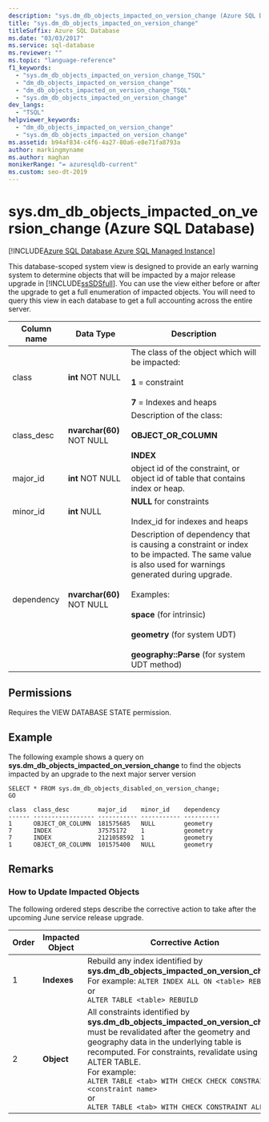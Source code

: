 ```yaml
---
description: "sys.dm_db_objects_impacted_on_version_change (Azure SQL Database)"
title: "sys.dm_db_objects_impacted_on_version_change"
titleSuffix: Azure SQL Database
ms.date: "03/03/2017"
ms.service: sql-database
ms.reviewer: ""
ms.topic: "language-reference"
f1_keywords: 
  - "sys.dm_db_objects_impacted_on_version_change_TSQL"
  - "dm_db_objects_impacted_on_version_change"
  - "dm_db_objects_impacted_on_version_change_TSQL"
  - "sys.dm_db_objects_impacted_on_version_change"
dev_langs: 
  - "TSQL"
helpviewer_keywords: 
  - "dm_db_objects_impacted_on_version_change"
  - "sys.dm_db_objects_impacted_on_version_change"
ms.assetid: b94af834-c4f6-4a27-80a6-e8e71fa8793a
author: markingmyname
ms.author: maghan
monikerRange: "= azuresqldb-current"
ms.custom: seo-dt-2019
---
```

# sys.dm_db_objects_impacted_on_version_change (Azure SQL Database)
[!INCLUDE[Azure SQL Database Azure SQL Managed Instance](../../includes/applies-to-version/asdb-asdbmi.md)]

  This database-scoped system view is designed to provide an early warning system to determine objects that will be impacted by a major release upgrade in [!INCLUDE[ssSDSfull](../../includes/sssdsfull-md.md)]. You can use the view either before or after the upgrade to get a full enumeration of impacted objects. You will need to query this view in each database to get a full accounting across the entire server.  
  
|Column name|Data Type|Description|  
|-----------------|---------------|-----------------|  
|class|**int** NOT NULL|The class of the object which will be impacted:<br /><br /> **1** = constraint<br /><br /> **7** = Indexes and heaps|  
|class_desc|**nvarchar(60)** NOT NULL|Description of the class:<br /><br /> **OBJECT_OR_COLUMN**<br /><br /> **INDEX**|  
|major_id|**int** NOT NULL|object id of the constraint, or object id of table that contains index or heap.|  
|minor_id|**int** NULL|**NULL** for constraints<br /><br /> Index_id for indexes and heaps|  
|dependency|**nvarchar(60)** NOT NULL|Description of dependency that is causing a constraint or index to be impacted. The same value is also used for warnings generated during upgrade.<br /><br /> Examples:<br /><br /> **space** (for intrinsic)<br /><br /> **geometry** (for system UDT)<br /><br /> **geography::Parse** (for system UDT method)|  
  
## Permissions  
 Requires the VIEW DATABASE STATE permission.  
  
## Example  
 The following example shows a query on **sys.dm_db_objects_impacted_on_version_change** to find the objects impacted by an upgrade to the next major server version  
  
```  
SELECT * FROM sys.dm_db_objects_disabled_on_version_change;  
GO  
```  
  
```  
class  class_desc        major_id    minor_id    dependency                       
------ ----------------- ----------- ----------- ----------   
1      OBJECT_OR_COLUMN  181575685   NULL        geometry                        
7      INDEX             37575172    1           geometry                        
7      INDEX             2121058592  1           geometry                        
1      OBJECT_OR_COLUMN  101575400   NULL        geometry     
```  
  
## Remarks  
  
### How to Update Impacted Objects  
 The following ordered steps describe the corrective action to take after the upcoming June service release upgrade.  
  
|Order|Impacted Object|Corrective Action|  
|-----------|---------------------|-----------------------|  
|1|**Indexes**|Rebuild any index identified by **sys.dm_db_objects_impacted_on_version_change** For example:  `ALTER INDEX ALL ON <table> REBUILD`<br />or<br />`ALTER TABLE <table> REBUILD`|  
|2|**Object**|All constraints identified by **sys.dm_db_objects_impacted_on_version_change** must be revalidated after the geometry and geography data in the underlying table is recomputed. For constraints, revalidate using ALTER TABLE. <br />For example: <br />`ALTER TABLE <tab> WITH CHECK CHECK CONSTRAINT <constraint name>`<br />or<br />`ALTER TABLE <tab> WITH CHECK CONSTRAINT ALL`|  
  
  
